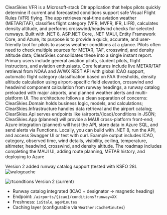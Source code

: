 ClearSkies VFR is a Microsoft-stack C# application that helps pilots quickly determine if current and forecasted conditions support safe Visual Flight Rules (VFR) flying. The app retrieves real-time aviation weather (METAR/TAF), classifies flight category (VFR, MVFR, IFR, LIFR), calculates density altitude, and performs crosswind/headwind checks for selected runways. Built with .NET 8, ASP.NET Core, .NET MAUI, Entity Framework Core, and Azure, its purpose is to provide a quick, accurate, and user-friendly tool for pilots to assess weather conditions at a glance. Pilots often need to check multiple sources for METAR, TAF, crosswind, and density altitude data; ClearSkies consolidates these into a single instant report. Primary users include general aviation pilots, student pilots, flight instructors, and aviation enthusiasts. Core features include live METAR/TAF retrieval from NOAA and AVWX REST API with global ICAO support, automatic flight category classification based on FAA thresholds, density altitude calculation using airport-specific field elevation, crosswind and headwind component calculation from runway headings, a runway catalog preloaded with major airports, and planned weather alerts and multi-platform UI. The architecture follows a clean separation of concerns: ClearSkies.Domain holds business logic, models, and calculations; ClearSkies.Infrastructure handles data retrieval and the airport catalog; ClearSkies.Api serves endpoints like /airports/{icao}/conditions in JSON; ClearSkies.App (planned) will provide a MAUI cross-platform front-end; Azure integration (planned) will host the API, store data in Azure SQL, and send alerts via Functions. Locally, you can build with .NET 8, run the API, and access Swagger UI or test with curl. Example output includes ICAO, category, observed time, wind details, visibility, ceiling, temperature, altimeter, headwind, crosswind, and density altitude. The roadmap includes completing the MAUI UI, adding route planning, METAR history, and deploying to Azure

Version 2 added runway catalog support (tested with KSFO 28L
![walogcache](https://github.com/user-attachments/assets/9489170d-87ff-4b01-b88a-b3b68e502139)

![rtcondtions](https://github.com/user-attachments/assets/c7630171-7a9a-4414-b47a-4dbb97923409)
  Version 2 (current)
- Runway catalog integrated (ICAO + designator → magnetic heading)
- Endpoint: `/airports/{icao}/conditions?runway=XX`
- Freshness: `isStale`, `ageMinutes`
- Caching layer (configurable via `Weather:CacheMinutes`)

